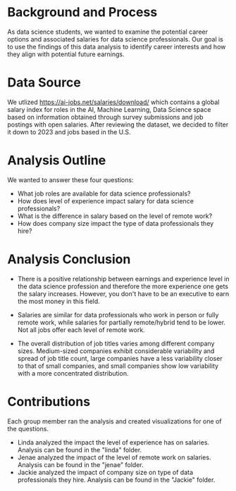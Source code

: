 # Background and Process
As data science students, we wanted to examine the potential career options and associated salaries for data science professionals. Our goal is to use the findings of this data analysis to identify career interests and how they align with potential future earnings.

# Data Source
We utlized https://ai-jobs.net/salaries/download/ which contains a global salary index for roles in the AI, Machine Learning, Data Science space based on information obtained through survey submissions and job postings with open salaries. After reviewing the dataset, we decided to filter it down to 2023 and jobs based in the U.S.

# Analysis Outline
We wanted to answer these four questions:

- What job roles are available for data science professionals?
- How does level of experience impact salary for data science professionals?
- What is the difference in salary based on the level of remote work?
- How does company size impact the type of data professionals they hire?

# Analysis Conclusion
- There is a positive relationship between earnings and experience level in the data science profession and therefore the more experience one gets the salary increases. However, you don't have to be an executive to earn the most money in this field.

- Salaries are similar for data professionals who work in person or fully remote work, while salaries for partially remote/hybrid tend to be lower. Not all jobs offer each level of remote work.

- The overall distribution of job titles varies among different company sizes. Medium-sized companies exhibit considerable variability and spread of job title count, large companies have a less variability closer to that of small companies, and small companies show low variability with a more concentrated distribution. 


# Contributions
Each group member ran the analysis and created visualizations for one of the questions.

- Linda analyzed the impact the level of experience has on salaries. Analysis can be found in the "linda" folder.
- Jenae analyzed the impact of the level of remote work on salaries. Analysis can be found in the "jenae" folder.
- Jackie analyzed the impact of company size on type of data professionals they hire. Analysis can be found in the "Jackie" folder.